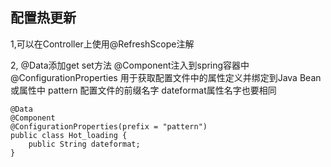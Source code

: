 ## 配置热更新

1,可以在Controller上使用@RefreshScope注解


2, @Data添加get set方法 @Component注入到spring容器中
    @ConfigurationProperties 用于获取配置文件中的属性定义并绑定到Java Bean或属性中
    pattern 配置文件的前缀名字 dateformat属性名字也要相同
    
    @Data
    @Component
    @ConfigurationProperties(prefix = "pattern")
    public class Hot_loading {
        public String dateformat;
    }
